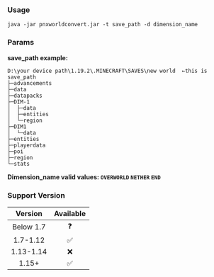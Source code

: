 ### Usage

`java -jar pnxworldconvert.jar -t save_path -d dimension_name`

### Params

**save_path example:**

```
D:\your device path\1.19.2\.MINECRAFT\SAVES\new world  ←this is save_path
├─advancements
├─data
├─datapacks
├─DIM-1
│  ├─data
│  ├─entities
│  └─region
├─DIM1
│  └─data
├─entities
├─playerdata
├─poi
├─region
└─stats
```

**Dimension_name valid values: `OVERWORLD`  `NETHER` `END`**

### Support Version

|  Version  | Available |
|:---------:| :----: |
| Below 1.7 | ❓ |
| 1.7-1.12  | ✅ |
| 1.13-1.14 | ❌ |
|   1.15+   | ✅ |